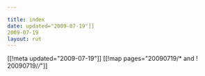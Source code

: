 ```yaml
---

title: index
date: updated="2009-07-19"]]
2009-07-19
layout: rut
---
```


[[!meta updated="2009-07-19"]]
[[!map pages="20090719/* and ! 20090719/*/*"]]
